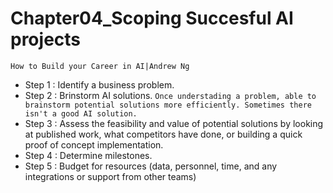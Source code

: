 # Chapter04_Scoping Succesful AI projects
    How to Build your Career in AI|Andrew Ng

- Step 1 : Identify a business problem.
- Step 2 : Brinstorm AI solutions. 
``` Once understading a problem, able to brainstorm potential solutions more efficiently. Sometimes there isn't a good AI solution. ```
- Step 3 : Assess the feasibility and value of potential solutions by looking at published work, what competitors have done, or building a quick proof of concept implementation.
- Step 4 : Determine milestones.
- Step 5 : Budget for resources (data, personnel, time, and any integrations or support from other teams)